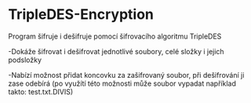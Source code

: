 # TripleDES-Encryption
Program šifruje i dešifruje pomocí šifrovacího algoritmu TripleDES

-Dokáže šifrovat i dešifrovat jednotlivé soubory, celé složky i jejich podsložky

-Nabízí možnost přidat koncovku za zašifrovaný soubor, při dešifrování ji zase odebírá (po využítí této možnosti může soubor vypadat například takto: test.txt.DIVIS)

